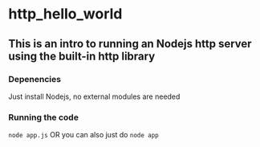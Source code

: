 # http_hello_world
## This is an intro to running an Nodejs http server using the built-in http library

### Depenencies
Just install Nodejs, no external modules are needed

### Running the code
`node app.js` OR you can also just do `node app`
